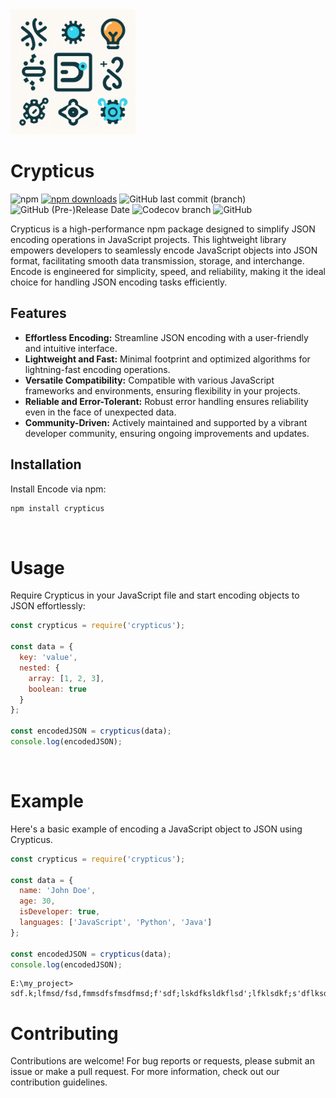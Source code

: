 <link rel="stylesheet" href="./styles/styles.css">
<div class="logo-container">
<img src="./pictures/logo.png" alt="CRYPTICUS" width=200px class="logo"/>
</div>

# Crypticus

![npm](https://img.shields.io/npm/v/crypticus?style=flat&logo=NPM&logoColor=red)
[![npm downloads](https://img.shields.io/npm/dm/encode.svg)](https://www.npmjs.com/package/crypticus)
![GitHub last commit (branch)](https://img.shields.io/github/last-commit/exagonsoft/Crypticus/main?style=flat&logo=github&logoColor=red)
![GitHub (Pre-)Release Date](https://img.shields.io/github/release-date-pre/exagonsoft/Crypticus?style=flat&logo=jira&logoColor=yellow)
![Codecov branch](https://img.shields.io/codecov/c/github/exagonsoft/Crypticus/main?style=flat&logo=github&logoColor=red)
![GitHub](https://img.shields.io/github/license/exagonsoft/Crypticus?style=flat&logo=Medium&logoColor=green)

Crypticus is a high-performance npm package designed to simplify JSON encoding operations in JavaScript projects. This lightweight library empowers developers to seamlessly encode JavaScript objects into JSON format, facilitating smooth data transmission, storage, and interchange. Encode is engineered for simplicity, speed, and reliability, making it the ideal choice for handling JSON encoding tasks efficiently.

## Features

- **Effortless Encoding:** Streamline JSON encoding with a user-friendly and intuitive interface.
- **Lightweight and Fast:** Minimal footprint and optimized algorithms for lightning-fast encoding operations.
- **Versatile Compatibility:** Compatible with various JavaScript frameworks and environments, ensuring flexibility in your projects.
- **Reliable and Error-Tolerant:** Robust error handling ensures reliability even in the face of unexpected data.
- **Community-Driven:** Actively maintained and supported by a vibrant developer community, ensuring ongoing improvements and updates.

## Installation

Install Encode via npm:

```bash
npm install crypticus
```
<br />



# Usage

Require Crypticus in your JavaScript file and start encoding objects to JSON effortlessly:

```javascript
const crypticus = require('crypticus');

const data = {
  key: 'value',
  nested: {
    array: [1, 2, 3],
    boolean: true
  }
};

const encodedJSON = crypticus(data);
console.log(encodedJSON);
```
<br />

# Example
Here's a basic example of encoding a JavaScript object to JSON using Crypticus.
```javascript
const crypticus = require('crypticus');

const data = {
  name: 'John Doe',
  age: 30,
  isDeveloper: true,
  languages: ['JavaScript', 'Python', 'Java']
};

const encodedJSON = crypticus(data);
console.log(encodedJSON);
```
```console
E:\my_project> sdf.k;lfmsd/fsd,fmmsdfsfmsdfmsd;f'sdf;lskdfksldkflsd';lfklsdkf;s'dflksdf
```

# Contributing
Contributions are welcome! For bug reports or requests, please submit an issue or make a pull request. For more information, check out our contribution guidelines.

